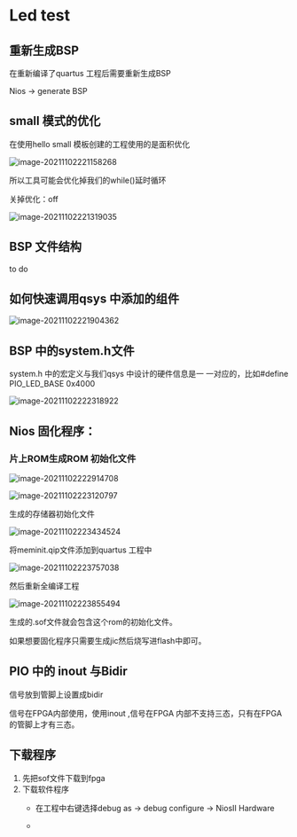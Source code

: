 # Led test





## 重新生成BSP

在重新编译了quartus 工程后需要重新生成BSP 

Nios -> generate BSP

## small 模式的优化

在使用hello small 模板创建的工程使用的是面积优化

![image-20211102221158268](README/image-20211102221158268.png)

所以工具可能会优化掉我们的while()延时循环

关掉优化：off

![image-20211102221319035](README/image-20211102221319035.png)



## BSP 文件结构

to do 

## 如何快速调用qsys 中添加的组件

![image-20211102221904362](README/image-20211102221904362.png)

## BSP 中的system.h文件

system.h 中的宏定义与我们qsys 中设计的硬件信息是一 一对应的，比如#define PIO_LED_BASE 0x4000

![image-20211102222318922](README/image-20211102222318922.png)



## Nios 固化程序：



### 片上ROM生成ROM 初始化文件

![image-20211102222914708](README/image-20211102222914708.png)

![image-20211102223120797](README/image-20211102223120797.png)

生成的存储器初始化文件

![image-20211102223434524](README/image-20211102223434524.png)

将meminit.qip文件添加到quartus 工程中

![image-20211102223757038](README/image-20211102223757038.png)

然后重新全编译工程

![image-20211102223855494](README/image-20211102223855494.png)

生成的.sof文件就会包含这个rom的初始化文件。

如果想要固化程序只需要生成jic然后烧写进flash中即可。

## PIO 中的 inout 与Bidir

信号放到管脚上设置成bidir

信号在FPGA内部使用，使用inout ,信号在FPGA 内部不支持三态，只有在FPGA的管脚上才有三态。



## 下载程序

1. 先把sof文件下载到fpga 
2. 下载软件程序
   - 在工程中右键选择debug as -> debug configure -> NiosII Hardware
   
   - 
   
     

